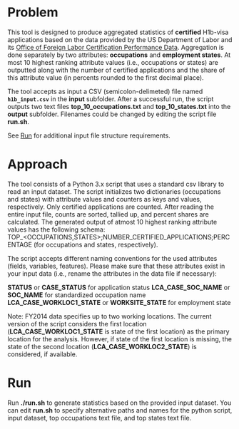 # Problem

This tool is designed to produce aggregated statistics of **certified** H1b-visa applications based on the data provided by the US Department of Labor and its [Office of Foreign Labor Certification Performance Data](https://www.foreignlaborcert.doleta.gov/performancedata.cfm#dis). Aggregation is done separately by two attributes: **occupations** and **employment states**. At most 10 highest ranking attribute values (i.e., occupations or states) are outputted along with the number of certified applications and the share of this attribute value (in percents rounded to the first decimal place).

The tool accepts as input a CSV (semicolon-delimeted) file named __`h1b_input.csv`__ in the __input__ subfolder. After a successful run, the script outputs two text files __top_10_occupations.txt__ and __top_10_states.txt__ into the __output__ subfolder. Filenames could be changed by editing the script file __run.sh__.

See [Run](README.md#run) for additional input file structure requirements.

# Approach

The tool consists of a Python 3.x script that uses a standard csv library to read an input dataset. The script initializes two dictionaries (occupations and states) with attribute values and counters as keys and values, respectively. Only certified applications are counted. After reading the entire input file, counts are sorted, tallied up, and percent shares are calculated. The generated output of atmost 10 highest ranking attribute values has the following schema: TOP_<OCCUPATIONS,STATES>;NUMBER_CERTIFIED_APPLICATIONS;PERCENTAGE (for occupations and states, respectively).

The script accepts different naming conventions for the used attributes (fields, variables, features). Please make sure that these attributes exist in your input data (i.e., rename the attributes in the data file if necessary):

__STATUS__ or __CASE_STATUS__ for application status
__LCA_CASE_SOC_NAME__ or __SOC_NAME__ for standardized occupation name
__LCA_CASE_WORKLOC1_STATE__ or __WORKSITE_STATE__ for employment state

Note:
FY2014 data specifies up to two working locations. The current version of the script considers the first location (__LCA_CASE_WORKLOC1_STATE__ is state of the first location) as the primary location for the analysis. However, if state of the first location is missing, the state of the second location (__LCA_CASE_WORKLOC2_STATE__) is considered, if available.

# Run 

Run __./run.sh__ to generate statistics based on the provided input dataset.
You can edit __run.sh__ to specify alternative paths and names for the python script, input dataset, top occupations text file, and top states text file.
